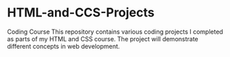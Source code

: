 # HTML-and-CCS-Projects
Coding Course
This repository contains various coding projects I completed as parts of my HTML and CSS course.
The project will demonstrate different concepts in web development.
